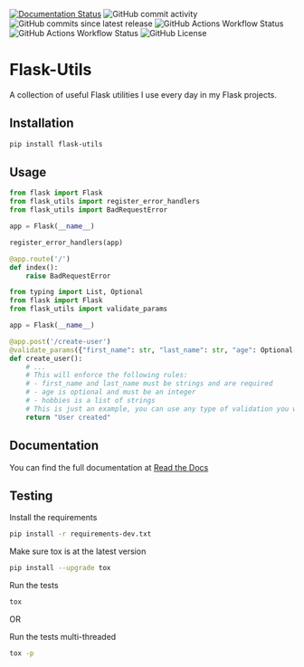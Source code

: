 [![Documentation Status](https://readthedocs.org/projects/flask-utils/badge/?version=latest)](https://flask-utils.readthedocs.io/en/latest/?badge=latest)
![GitHub commit activity](https://img.shields.io/github/commit-activity/m/Seluj78/flask-utils)
![GitHub commits since latest release](https://img.shields.io/github/commits-since/seluj78/flask-utils/latest)
![GitHub Actions Workflow Status](https://img.shields.io/github/actions/workflow/status/seluj78/flask-utils/tests.yml?label=tests)
![GitHub Actions Workflow Status](https://img.shields.io/github/actions/workflow/status/seluj78/flask-utils/linting.yml?label=linting)
![GitHub License](https://img.shields.io/github/license/seluj78/flask-utils)

[//]: # (TODO: Uncomment when flask-utils had been freed from pypi)
[//]: # (![PyPI - Downloads]&#40;https://img.shields.io/pypi/dm/flask-utils&#41;)
[//]: # (![PyPI - Implementation]&#40;https://img.shields.io/pypi/implementation/flask-utils&#41;)
[//]: # (![PyPI - Python Version]&#40;https://img.shields.io/pypi/pyversions/flask-utils&#41;)
[//]: # (![PyPI - Versions from Framework Classifiers]&#40;https://img.shields.io/pypi/frameworkversions/:frameworkName/flask-utils&#41;)
[//]: # (![PyPI - Wheel]&#40;https://img.shields.io/pypi/wheel/flask-utils&#41;)
[//]: # (![PyPI - Version]&#40;https://img.shields.io/pypi/v/flask-utils&#41;)

# Flask-Utils

A collection of useful Flask utilities I use every day in my Flask projects.

## Installation

```bash
pip install flask-utils
```

## Usage

```python
from flask import Flask
from flask_utils import register_error_handlers
from flask_utils import BadRequestError

app = Flask(__name__)

register_error_handlers(app)

@app.route('/')
def index():
    raise BadRequestError
```

```python
from typing import List, Optional
from flask import Flask
from flask_utils import validate_params

app = Flask(__name__)

@app.post('/create-user')
@validate_params({"first_name": str, "last_name": str, "age": Optional[int], "hobbies": List[str]})
def create_user():
    # ...
    # This will enforce the following rules:
    # - first_name and last_name must be strings and are required
    # - age is optional and must be an integer
    # - hobbies is a list of strings
    # This is just an example, you can use any type of validation you want
    return "User created"
```

## Documentation

You can find the full documentation at [Read the Docs](https://flask-utils.readthedocs.io/en/latest/)

## Testing

Install the requirements
```bash
pip install -r requirements-dev.txt
```

Make sure tox is at the latest version
```bash
pip install --upgrade tox
```

Run the tests
```bash
tox
```

OR

Run the tests multi-threaded
```bash
tox -p
```
